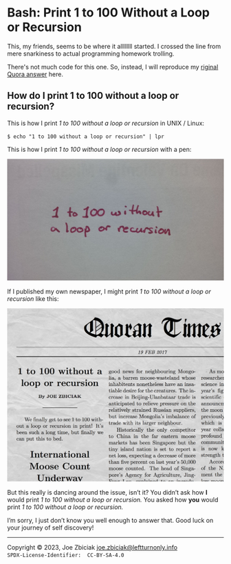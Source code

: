 # Bash: Print 1 to 100 Without a Loop or Recursion

This, my friends, seems to be where it allllllll started.  I crossed the line
from mere snarkiness to actual programming homework trolling.

There's not much code for this one.  So, instead, I will reproduce my
[riginal Quora answer](https://www.quora.com/How-can-I-print-1-to-100-without-a-loop-or-recursion/answer/Joe-Zbiciak) here.

## How do I print 1 to 100 without a loop or recursion?

This is how I print _1 to 100 without a loop or recursion_ in UNIX / Linux:

```
$ echo "1 to 100 without a loop or recursion" | lpr
```

This is how I print _1 to 100 without a loop or recursion_ with a pen:

![1 to 100 without a loop or recursion](1_to_100_without_a_loop_or_recursion.jpg)

If I published my own newspaper, I might print _1 to 100 without a loop or recursion_ like this:

![1 to 100 without a loop or recursion in a newspaper](1_to_100_without_a_loop_or_recursion_quoran_times.webp)

But this really is dancing around the issue, isn’t it? You didn’t ask how **I**
would print _1 to 100 without a loop or recursion._ You asked how **you** would
print _1 to 100 without a loop or recursion._

I’m sorry, I just don’t know you well enough to answer that. Good luck on your
journey of self discovery!

____

Copyright © 2023, Joe Zbiciak <joe.zbiciak@leftturnonly.info>  
`SPDX-License-Identifier:  CC-BY-SA-4.0`
